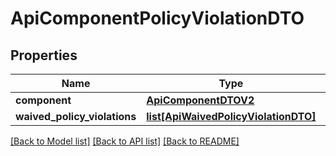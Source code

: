 # ApiComponentPolicyViolationDTO

## Properties
Name | Type | Description | Notes
------------ | ------------- | ------------- | -------------
**component** | [**ApiComponentDTOV2**](ApiComponentDTOV2.md) |  | [optional] 
**waived_policy_violations** | [**list[ApiWaivedPolicyViolationDTO]**](ApiWaivedPolicyViolationDTO.md) |  | [optional] 

[[Back to Model list]](../README.md#documentation-for-models) [[Back to API list]](../README.md#documentation-for-api-endpoints) [[Back to README]](../README.md)

